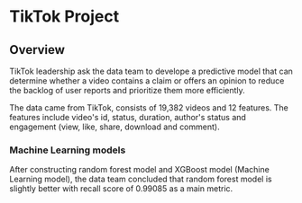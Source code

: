 # TikTok Project
## Overview
TikTok leadership ask the data team to develope a predictive model that can determine whether a video contains a claim or offers an opinion to reduce the backlog of user reports and prioritize them more efficiently.

The data came from TikTok, consists of 19,382 videos and 12 features. The features include video's id, status, duration, author's status and engagement (view, like, share, download and comment).

### Machine Learning models
After constructing random forest model and XGBoost model (Machine Learning model), the data team concluded that random forest model is slightly better with recall score of 0.99085 as a main metric.
